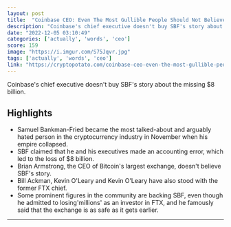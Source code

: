 ```yaml
---
layout: post
title:  "Coinbase CEO: Even The Most Gullible People Should Not Believe SBF"
description: "Coinbase's chief executive doesn't buy SBF's story about the missing $8 billion."
date: "2022-12-05 03:10:49"
categories: ['actually', 'words', 'ceo']
score: 159
image: "https://i.imgur.com/S75Jqvr.jpg"
tags: ['actually', 'words', 'ceo']
link: "https://cryptopotato.com/coinbase-ceo-even-the-most-gullible-people-should-not-believe-sbf/"
---
```


Coinbase's chief executive doesn't buy SBF's story about the missing $8 billion.

## Highlights

- Samuel Bankman-Fried became the most talked-about and arguably hated person in the cryptocurrency industry in November when his empire collapsed.
- SBF claimed that he and his executives made an accounting error, which led to the loss of $8 billion.
- Brian Armstrong, the CEO of Bitcoin's largest exchange, doesn't believe SBF's story.
- Bill Ackman, Kevin O'Leary and Kevin O’Leary have also stood with the former FTX chief.
- Some prominent figures in the community are backing SBF, even though he admitted to losing'millions' as an investor in FTX, and he famously said that the exchange is as safe as it gets earlier.

---
